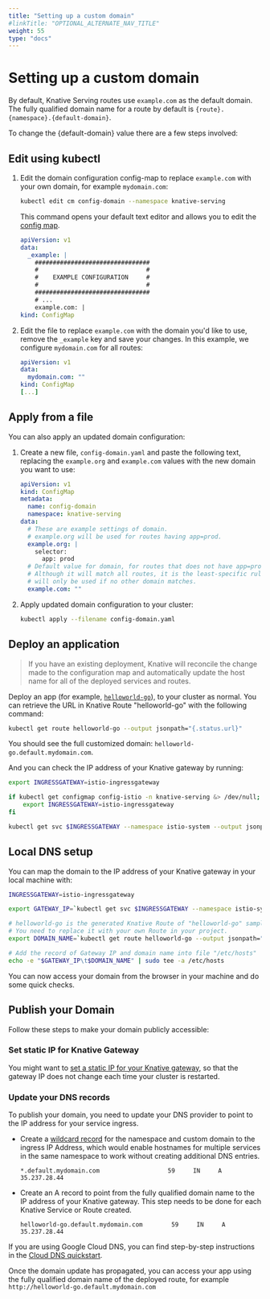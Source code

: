 ```yaml
---
title: "Setting up a custom domain"
#linkTitle: "OPTIONAL_ALTERNATE_NAV_TITLE"
weight: 55
type: "docs"
---
```


# Setting up a custom domain

By default, Knative Serving routes use `example.com` as the default domain. The
fully qualified domain name for a route by default is
`{route}.{namespace}.{default-domain}`.

To change the {default-domain} value there are a few steps involved:

## Edit using kubectl

1. Edit the domain configuration config-map to replace `example.com` with your
   own domain, for example `mydomain.com`:

   ```bash
   kubectl edit cm config-domain --namespace knative-serving
   ```

   This command opens your default text editor and allows you to edit the [config
   map](https://github.com/knative/serving/blob/main/config/core/configmaps/domain.yaml).

   ```yaml
   apiVersion: v1
   data:
     _example: |
       ################################
       #                              #
       #    EXAMPLE CONFIGURATION     #
       #                              #
       ################################
       # ...
       example.com: |
   kind: ConfigMap
   ```

1. Edit the file to replace `example.com` with the domain you'd like to use,
   remove the `_example` key and save your changes.
   In this example, we configure `mydomain.com` for all routes:

   ```yaml
   apiVersion: v1
   data:
     mydomain.com: ""
   kind: ConfigMap
   [...]
   ```

## Apply from a file

You can also apply an updated domain configuration:

1. Create a new file, `config-domain.yaml` and paste the following text,
   replacing the `example.org` and `example.com` values with the new domain you
   want to use:

   ```yaml
   apiVersion: v1
   kind: ConfigMap
   metadata:
     name: config-domain
     namespace: knative-serving
   data:
     # These are example settings of domain.
     # example.org will be used for routes having app=prod.
     example.org: |
       selector:
         app: prod
     # Default value for domain, for routes that does not have app=prod labels.
     # Although it will match all routes, it is the least-specific rule so it
     # will only be used if no other domain matches.
     example.com: ""
   ```

1. Apply updated domain configuration to your cluster:

   ```bash
   kubectl apply --filename config-domain.yaml
   ```

## Deploy an application

> If you have an existing deployment, Knative will reconcile the change made to
> the configuration map and automatically update the host name for all of the
> deployed services and routes.

Deploy an app (for example,
[`helloworld-go`](./samples/hello-world/helloworld-go/)), to your
cluster as normal. You can retrieve the URL in Knative Route "helloworld-go"
with the following command:

```bash
kubectl get route helloworld-go --output jsonpath="{.status.url}"
```

You should see the full customized domain: `helloworld-go.default.mydomain.com`.

And you can check the IP address of your Knative gateway by running:

```bash
export INGRESSGATEWAY=istio-ingressgateway

if kubectl get configmap config-istio -n knative-serving &> /dev/null; then
    export INGRESSGATEWAY=istio-ingressgateway
fi

kubectl get svc $INGRESSGATEWAY --namespace istio-system --output jsonpath="{.status.loadBalancer.ingress[*]['ip']}"
```

## Local DNS setup

You can map the domain to the IP address of your Knative gateway in your local
machine with:

```bash
INGRESSGATEWAY=istio-ingressgateway

export GATEWAY_IP=`kubectl get svc $INGRESSGATEWAY --namespace istio-system --output jsonpath="{.status.loadBalancer.ingress[*]['ip']}"`

# helloworld-go is the generated Knative Route of "helloworld-go" sample.
# You need to replace it with your own Route in your project.
export DOMAIN_NAME=`kubectl get route helloworld-go --output jsonpath="{.status.url}" | cut -d'/' -f 3`

# Add the record of Gateway IP and domain name into file "/etc/hosts"
echo -e "$GATEWAY_IP\t$DOMAIN_NAME" | sudo tee -a /etc/hosts

```

You can now access your domain from the browser in your machine and do some
quick checks.

## Publish your Domain

Follow these steps to make your domain publicly accessible:

### Set static IP for Knative Gateway

You might want to
[set a static IP for your Knative gateway](./gke-assigning-static-ip-address),
so that the gateway IP does not change each time your cluster is restarted.

### Update your DNS records

To publish your domain, you need to update your DNS provider to point to the IP
address for your service ingress.

- Create a [wildcard record](https://support.google.com/domains/answer/4633759)
  for the namespace and custom domain to the ingress IP Address, which would
  enable hostnames for multiple services in the same namespace to work without
  creating additional DNS entries.

  ```dns
  *.default.mydomain.com                   59     IN     A   35.237.28.44
  ```

- Create an A record to point from the fully qualified domain name to the IP
  address of your Knative gateway. This step needs to be done for each Knative
  Service or Route created.

  ```dns
  helloworld-go.default.mydomain.com        59     IN     A   35.237.28.44
  ```

If you are using Google Cloud DNS, you can find step-by-step instructions in the
[Cloud DNS quickstart](https://cloud.google.com/dns/quickstart).

Once the domain update has propagated, you can access your app using the fully
qualified domain name of the deployed route, for example
`http://helloworld-go.default.mydomain.com`
